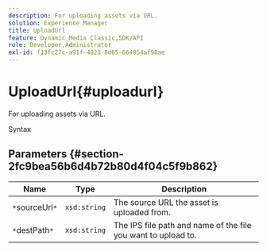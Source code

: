 ```yaml
---
description: For uploading assets via URL.
solution: Experience Manager
title: UploadUrl
feature: Dynamic Media Classic,SDK/API
role: Developer,Administrator
exl-id: f13fc27c-a91f-4823-8d65-664854af98ae
---
```

# UploadUrl{#uploadurl}

For uploading assets via URL.

 Syntax 

## Parameters {#section-2fc9bea56b6d4b72b80d4f04c5f9b862}

|  Name  | Type  | Description  |
|---|---|---|
|  `*`sourceUrl`*`  | `xsd:string`  | The source URL the asset is uploaded from.  |
|  `*`destPath`*`  | `xsd:string`  | The IPS file path and name of the file you want to upload to.  |
